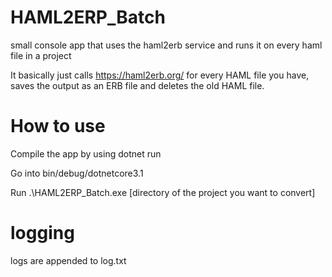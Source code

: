 # HAML2ERP_Batch
small console app that uses the haml2erb service and runs it on every haml file in a project

It basically just calls https://haml2erb.org/ for every HAML file you have, saves the output as an ERB file and deletes the old HAML file.


# How to use

Compile the app by using dotnet run

Go into bin/debug/dotnetcore3.1

Run  .\HAML2ERP_Batch.exe [directory of the project you want to convert]



# logging
logs are appended to log.txt

